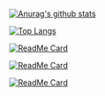 [![Anurag's github stats](https://github-readme-stats.vercel.app/api?username=1467602180)](https://github.com/anuraghazra/github-readme-stats)

[![Top Langs](https://github-readme-stats.vercel.app/api/top-langs/?username=1467602180)](https://github.com/anuraghazra/github-readme-stats)

[![ReadMe Card](https://github-readme-stats.vercel.app/api/pin/?username=1467602180&repo=flutter-create-framework&show_owner=true)](https://github.com/1467602180/flutter-create-framework)

[![ReadMe Card](https://github-readme-stats.vercel.app/api/pin/?username=1467602180&repo=quasar-admin-frame&show_owner=true)](https://github.com/1467602180/quasar-admin-frame)

[![ReadMe Card](https://github-readme-stats.vercel.app/api/pin/?username=1467602180&repo=HLZUrlNavigation&show_owner=true)](https://github.com/1467602180/HLZUrlNavigation)
